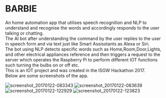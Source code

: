 # BARBIE

An home automation app that utilises speech recognition and NLP to understand and recognise the words and accordingly responds to the user talking or chatting. <br />
The AI bot after understanding the command by the user replies to the user in speech form and via text just like Smart Assisstants as Alexa or Siri.<br />
The bot using NLP detects specific words such as Home,Room,Door,Lights, and other electrical appliances reference and then triggers a request to the server which operates the Raspberry Pi to perform different IOT functions such turning the bulbs on or off etc.<br />
This is an IOT project and was created in the ISGW Hackathon 2017.<br />
Below are some screenshots of the app.<br />

![screenshot_20170122-083343](https://user-images.githubusercontent.com/16780496/34214653-20ebc9a0-e5c9-11e7-91be-c57e47f3787e.png)
![screenshot_20170122-083639](https://user-images.githubusercontent.com/16780496/34214655-21256156-e5c9-11e7-91bd-4cb0e34465a0.png)
![screenshot_20170122-122929](https://user-images.githubusercontent.com/16780496/34214656-215b56e4-e5c9-11e7-8a39-7d25b448eec4.png)
![screenshot_20170122-123823](https://user-images.githubusercontent.com/16780496/34214658-218ececa-e5c9-11e7-85d9-efffb1881148.png)
